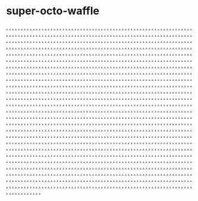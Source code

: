 # super-octo-waffle
<a href="https://ms-541.weebly.com/">.</a>
<a href="https://ms-542.weebly.com/">.</a>
<a href="https://ms-543.weebly.com/">.</a>
<a href="https://ms-544.weebly.com/">.</a>
<a href="https://ms-545.weebly.com/">.</a>
<a href="https://ms-546.weebly.com/">.</a>
<a href="https://ms-547.weebly.com/">.</a>
<a href="https://ms-548.weebly.com/">.</a>
<a href="https://ms-549.weebly.com/">.</a>
<a href="https://ms-550.weebly.com/">.</a>
<a href="https://wpk81.wordpress.com">.</a>
<a href="https://wpk82.wordpress.com">.</a>
<a href="https://wpk83.wordpress.com">.</a>
<a href="https://wpk84.wordpress.com">.</a>
<a href="https://wpk85.wordpress.com">.</a>
<a href="https://wpk86.wordpress.com">.</a>
<a href="https://wpk87.wordpress.com">.</a>
<a href="https://wpk886.wordpress.com">.</a>
<a href="https://wpk89.wordpress.com">.</a>
<a href="https://wpk90.wordpress.com">.</a>
<a href="https://ms-567.weebly.com/">.</a>
<a href="https://wpk91.wordpress.com">.</a>
<a href="https://wpk922.wordpress.com">.</a>
<a href="https://wpk927.wordpress.com">.</a>
<a href="https://wpk94.wordpress.com">.</a>
<a href="https://wpk95s.wordpress.com">.</a>
<a href="https://wpk96.wordpress.com">.</a>
<a href="https://wpk97.wordpress.com">.</a>
<a href="https://wpk98.wordpress.com/">.</a>
<a href="https://wpk99.wordpress.com">.</a>
<a href="https://wpk100.wordpress.com/">.</a>
<a href="https://wpk101.wordpress.com/">.</a>
<a href="https://wpk102.wordpress.com/">.</a>
<a href="https://wpk103.wordpress.com/">.</a>
<a href="https://wpk104.wordpress.com/">.</a>
<a href="https://wpk105.wordpress.com/">.</a>
<a href="https://ms-568.weebly.com/">.</a>
<a href="https://wpk106.wordpress.com/">.</a>
<a href="https://wpk107.wordpress.com/">.</a>
<a href="https://wpk108.wordpress.com/">.</a>
<a href="https://wpk109.wordpress.com/">.</a>
<a href="https://wpk110.wordpress.com/">.</a>
<a href="https://wpk111.wordpress.com/">.</a>
<a href="https://wpk112.wordpress.com/">.</a>
<a href="https://wpk113.wordpress.com/">.</a>
<a href="https://wpk114.wordpress.com/">.</a>
<a href="https://wpk115.wordpress.com/">.</a>
<a href="https://wpk116.wordpress.com/">.</a>
<a href="https://wpk117.wordpress.com/">.</a>
<a href="https://wpk118.wordpress.com/">.</a>
<a href="https://wpk119.wordpress.com/">.</a>
<a href="https://wpk120.wordpress.com/">.</a>
<a href="https://mss-421.weebly.com/">.</a>
<a href="http://mss-422.weebly.com/">.</a>
<a href="https://mss-423.weebly.com/">.</a>
<a href="https://mss-424.weebly.com/">.</a>
<a href="https://mss-425.weebly.com/">.</a>
<a href="https://mss-426.weebly.com/">.</a>
<a href="https://mss-427.weebly.com/">.</a>
<a href="https://mss-428.weebly.com/">.</a>
<a href="https://mss-429.weebly.com/">.</a>
<a href="https://mss-430.weebly.com/">.</a>
<a href="https://mss-431.weebly.com/">.</a>
<a href="https://mss-432.weebly.com/">.</a>
<a href="https://mss-433.weebly.com/">.</a>
<a href="https://mss-434.weebly.com/">.</a>
<a href="https://mss-435.weebly.com/">.</a>
<a href="https://mss-436.weebly.com/">.</a>
<a href="https://mss-437.weebly.com/">.</a>
<a href="https://mss-438.weebly.com/">.</a>
<a href="https://mss-439.weebly.com/">.</a>
<a href="https://mss-440.weebly.com/">.</a>
<a href="https://ms-441.weebly.com/">.</a>
<a href="https://ms-442.weebly.com/">.</a>
<a href="https://ms-443.weebly.com/">.</a>
<a href="https://ms-444.weebly.com/">.</a>
<a href="https://ms-445.weebly.com/">.</a>
<a href="https://ms-446.weebly.com/">.</a>
<a href="https://ms-447.weebly.com/">.</a>
<a href="https://ms-448.weebly.com/">.</a>
<a href="https://ms-449.weebly.com/">.</a>
<a href="https://ms-450.weebly.com/">.</a>
<a href="https://ms-441.weebly.com/">.</a>
<a href="https://qstp-01.weebly.com/">.</a>
<a href="https://qstp-02.weebly.com/">.</a>
<a href="https://qstp-03.weebly.com/">.</a>
<a href="https://qstp-04.weebly.com/">.</a>
<a href="https://qstp-05.weebly.com/">.</a>
<a href="https://qstp-06.weebly.com/">.</a>
<a href="https://qstp-07.weebly.com/">.</a>
<a href="https://qstp-08.weebly.com/">.</a>
<a href="https://qstp-09.weebly.com/">.</a>
<a href="https://qstp-10.weebly.com/">.</a>
<a href="https://qstp-11.weebly.com/">.</a>
<a href="https://qstp-12.weebly.com/">.</a>
<a href="https://qstp-13.weebly.com/">.</a>
<a href="https://qstp-14.weebly.com/">.</a>
<a href="https://qstp-15.weebly.com/">.</a>
<a href="https://ms-442.weebly.com/">.</a>
<a href="https://qstp-16.weebly.com/">.</a>
<a href="https://qstp-17.weebly.com/">.</a>
<a href="https://qstp-18.weebly.com/">.</a>
<a href="https://qstp-19.weebly.com/">.</a>
<a href="https://qstp-20.weebly.com/">.</a>
<a href="https://qstp-21.weebly.com/">.</a>
<a href="https://qstp-22.weebly.com/">.</a>
<a href="https://qstp-23.weebly.com/">.</a>
<a href="https://qstp-24.weebly.com/">.</a>
<a href="https://qstp-25.weebly.com/">.</a>
<a href="https://qstp-26.weebly.com/">.</a>
<a href="https://qstp-27.weebly.com/">.</a>
<a href="https://qstp-28.weebly.com/">.</a>
<a href="https://qstp-29.weebly.com/">.</a>
<a href="https://qstp-30.weebly.com/">.</a>
<a href="https://ms-443.weebly.com/">.</a>
<a href="https://qstp-31.weebly.com/">.</a>
<a href="https://qstp-32.weebly.com/">.</a>
<a href="https://qstp-33.weebly.com/">.</a>
<a href="https://qstp-34.weebly.com/">.</a>
<a href="https://qstp-35.weebly.com/">.</a>
<a href="https://qstp-36.weebly.com/">.</a>
<a href="https://qstp-37.weebly.com/">.</a>
<a href="https://qstp-38.weebly.com/">.</a>
<a href="https://qstp-39.weebly.com/">.</a>
<a href="https://qstp-40.weebly.com/">.</a>
<a href="https://qstp-41.weebly.com/">.</a>
<a href="https://qstp-42.weebly.com/">.</a>
<a href="https://qstp-43.weebly.com/">.</a>
<a href="https://qstp-44.weebly.com/">.</a>
<a href="https://qstp-45.weebly.com/">.</a>
<a href="https://ms-444.weebly.com/">.</a>
<a href="https://qstp-46.weebly.com/">.</a>
<a href="https://qstp-47.weebly.com/">.</a>
<a href="https://qstp-48.weebly.com/">.</a>
<a href="https://qstp-49.weebly.com/">.</a>
<a href="https://qstp-50.weebly.com/">.</a>
<a href="https://qstp-51.weebly.com/">.</a>
<a href="https://qstp-52.weebly.com/">.</a>
<a href="https://qstp-53.weebly.com/">.</a>
<a href="https://qstp-54.weebly.com/">.</a>
<a href="https://qstp-55.weebly.com/">.</a>
<a href="https://qstp-56.weebly.com/">.</a>
<a href="https://qstp-57.weebly.com/">.</a>
<a href="https://qstp-58.weebly.com/">.</a>
<a href="https://qstp-59.weebly.com/">.</a>
<a href="https://qstp-60.weebly.com/">.</a>
<a href="https://ms-445.weebly.com/">.</a>
<a href="https://qstp-61.weebly.com/">.</a>
<a href="https://qstp-62.weebly.com/">.</a>
<a href="https://qstp-63.weebly.com/">.</a>
<a href="https://qstp-64.weebly.com/">.</a>
<a href="https://qstp-65.weebly.com/">.</a>
<a href="https://qstp-66.weebly.com/">.</a>
<a href="https://qstp-67.weebly.com/">.</a>
<a href="https://qstp-68.weebly.com/">.</a>
<a href="https://qstp-69.weebly.com/">.</a>
<a href="https://qstp-70.weebly.com/">.</a>
<a href="https://qstp-71.weebly.com/">.</a>
<a href="https://qstp-72.weebly.com/">.</a>
<a href="https://qstp-73.weebly.com/">.</a>
<a href="https://qstp-74.weebly.com/">.</a>
<a href="https://qstp-75.weebly.com/">.</a>
<a href="https://ms-446.weebly.com/">.</a>
<a href="https://qstp-76.weebly.com/">.</a>
<a href="https://qstp-77.weebly.com/">.</a>
<a href="https://qstp-78.weebly.com/">.</a>
<a href="https://qstp-79.weebly.com/">.</a>
<a href="https://qstp-80.weebly.com/">.</a>
<a href="https://qstp-81.weebly.com/">.</a>
<a href="https://qstp-82.weebly.com/">.</a>
<a href="https://qstp-83.weebly.com/">.</a>
<a href="https://qstp-84.weebly.com/">.</a>
<a href="https://qstp-85.weebly.com/">.</a>
<a href="https://qstp-86.weebly.com/">.</a>
<a href="https://qstp-87.weebly.com/">.</a>
<a href="https://qstp-88.weebly.com/">.</a>
<a href="https://qstp-89.weebly.com/">.</a>
<a href="https://qstp-90.weebly.com/">.</a>
<a href="https://ms-447.weebly.com/">.</a>
<a href="https://qstp-91.weebly.com/">.</a>
<a href="https://qstp-92.weebly.com/">.</a>
<a href="https://qstp-93.weebly.com/">.</a>
<a href="https://qstp-94.weebly.com/">.</a>
<a href="https://qstp-95.weebly.com/">.</a>
<a href="https://qstp-96.weebly.com/">.</a>
<a href="https://qstp-97.weebly.com/">.</a>
<a href="https://qstp-98.weebly.com/">.</a>
<a href="https://qstp-99.weebly.com/">.</a>
<a href="https://qstp-100.weebly.com/">.</a>
<a href="https://qstp-101.weebly.com/">.</a>
<a href="https://qstp-102.weebly.com/">.</a>
<a href="https://qstp-103.weebly.com/">.</a>
<a href="https://qstp-104.weebly.com/">.</a>
<a href="https://qstp-105.weebly.com/">.</a>
<a href="https://ms-448.weebly.com/">.</a>
<a href="https://qstp-106.weebly.com/">.</a>
<a href="https://qstp-107.weebly.com/">.</a>
<a href="https://qstp-108.weebly.com/">.</a>
<a href="https://qstp-109.weebly.com/">.</a>
<a href="https://qstp-110.weebly.com/">.</a>
<a href="https://qstp-111.weebly.com/">.</a>
<a href="https://qstp-112.weebly.com/">.</a>
<a href="https://qstp-113.weebly.com/">.</a>
<a href="https://qstp-114.weebly.com/">.</a>
<a href="https://qstp-115.weebly.com/">.</a>
<a href="https://qstp-116.weebly.com/">.</a>
<a href="https://qstp-117.weebly.com/">.</a>
<a href="https://qstp-118.weebly.com/">.</a>
<a href="https://qstp-119.weebly.com/">.</a>
<a href="https://qstp-120.weebly.com/">.</a>
<a href="https://ms-641.weebly.com/">.</a>
<a href="https://ms-642.weebly.com/">.</a>
<a href="https://ms-643.weebly.com/">.</a>
<a href="https://ms-644.weebly.com/">.</a>
<a href="https://ms-645.weebly.com/">.</a>
<a href="https://ms-646.weebly.com/">.</a>
<a href="https://ms-647.weebly.com/">.</a>
<a href="https://ms-648.weebly.com/">.</a>
<a href="https://ms-649.weebly.com/">.</a>
<a href="https://ms-650.weebly.com/">.</a>
<a href="https://ms-641.weebly.com/">.</a>
<a href="https://mz-01.weebly.com/">.</a>
<a href="https://mz-02.weebly.com/">.</a>
<a href="https://mz-03.weebly.com/">.</a>
<a href="https://mz-04.weebly.com/">.</a>
<a href="https://mz-05.weebly.com/">.</a>
<a href="https://mz-06.weebly.com/">.</a>
<a href="https://mz-07.weebly.com/">.</a>
<a href="https://mz-08.weebly.com/">.</a>
<a href="https://mz-09.weebly.com/">.</a>
<a href="https://mz-10.weebly.com/">.</a>
<a href="https://ms-642.weebly.com/">.</a>
<a href="https://mz-11.weebly.com/">.</a>
<a href="https://mz-12.weebly.com/">.</a>
<a href="https://mz-13.weebly.com/">.</a>
<a href="https://mz-14.weebly.com/">.</a>
<a href="https://mz-15.weebly.com/">.</a>
<a href="https://mz-16.weebly.com/">.</a>
<a href="https://mz-17.weebly.com/">.</a>
<a href="https://mz-18.weebly.com/">.</a>
<a href="https://mz-19.weebly.com/">.</a>
<a href="https://mz-20.weebly.com/">.</a>
<a href="https://ms-643.weebly.com/">.</a>
<a href="https://tlzs-31.weebly.com/">.</a>
<a href="https://tlzs-32.weebly.com/">.</a>
<a href="https://tlzs-33.weebly.com/">.</a>
<a href="https://tlzs-34.weebly.com/">.</a>
<a href="https://tlzs-35.weebly.com/">.</a>
<a href="https://tlzs-36.weebly.com/">.</a>
<a href="https://tlzs-37.weebly.com/">.</a>
<a href="https://tlzs-38.weebly.com/">.</a>
<a href="https://tlzs-39.weebly.com/">.</a>
<a href="https://tlzs-40.weebly.com/">.</a>
<a href="https://ms-644.weebly.com/">.</a>
<a href="https://mzs-31.weebly.com/">.</a>
<a href="https://mzs-32.weebly.com/">.</a>
<a href="https://mzs-33.weebly.com/">.</a>
<a href="https://mzs-34.weebly.com/">.</a>
<a href="https://mzs-35.weebly.com/">.</a>
<a href="https://mzs-36.weebly.com/">.</a>
<a href="https://mzs-37.weebly.com/">.</a>
<a href="https://mzs-38.weebly.com/">.</a>
<a href="https://mzs-39.weebly.com/">.</a>
<a href="https://mzs-40.weebly.com/">.</a>
<a href="https://ms-645.weebly.com/">.</a>
<a href="https://mzs-41.weebly.com/">.</a>
<a href="https://mzs-42.weebly.com/">.</a>
<a href="https://mzs-43.weebly.com/">.</a>
<a href="https://mzs-44.weebly.com/">.</a>
<a href="https://mzs-45.weebly.com/">.</a>
<a href="https://mzs-46.weebly.com/">.</a>
<a href="https://mzs-47.weebly.com/">.</a>
<a href="https://mzs-48.weebly.com/">.</a>
<a href="https://mzs-49.weebly.com/">.</a>
<a href="https://mzs-50.weebly.com/">.</a>
<a href="https://ms-646.weebly.com/">.</a>
<a href="https://mz-51.weebly.com/">.</a>
<a href="https://mz-52.weebly.com/">.</a>
<a href="https://mz-53.weebly.com/">.</a>
<a href="https://mz-54.weebly.com/">.</a>
<a href="https://mz-55.weebly.com/">.</a>
<a href="https://mz-56.weebly.com/">.</a>
<a href="https://mz-57.weebly.com/">.</a>
<a href="https://mz-58.weebly.com/">.</a>
<a href="https://mz-59.weebly.com/">.</a>
<a href="https://mz-60.weebly.com/">.</a>
<a href="https://ms-647.weebly.com/">.</a>
<a href="https://mzs-61.weebly.com/">.</a>
<a href="https://mzs-62.weebly.com/">.</a>
<a href="https://mzs-63.weebly.com/">.</a>
<a href="https://mzs-64.weebly.com/">.</a>
<a href="https://mzs-65.weebly.com/">.</a>
<a href="https://mzs-66.weebly.com/">.</a>
<a href="https://mzs-67.weebly.com/">.</a>
<a href="https://mzs-68.weebly.com/">.</a>
<a href="https://mzs-69.weebly.com/">.</a>
<a href="https://mzs-70.weebly.com/">.</a>
<a href="https://ms-491.weebly.com/">.</a>
<a href="https://ms-492.weebly.com/">.</a>
<a href="https://ms-493.weebly.com/">.</a>
<a href="https://ms-494.weebly.com/">.</a>
<a href="https://ms-495.weebly.com/">.</a>
<a href="https://ms-496.weebly.com/">.</a>
<a href="https://ms-497.weebly.com/">.</a>
<a href="https://ms-498.weebly.com/">.</a>
<a href="https://ms-499.weebly.com/">.</a>
<a href="https://ms-500.weebly.com/">.</a>
<a href="https://ms-501.weebly.com/">.</a>
<a href="https://ms-502.weebly.com/">.</a>
<a href="https://ms-503.weebly.com/">.</a>
<a href="https://ms-504.weebly.com/">.</a>
<a href="https://ms-505.weebly.com/">.</a>
<a href="https://ms-506.weebly.com/">.</a>
<a href="https://ms-507.weebly.com/">.</a>
<a href="https://ms-508.weebly.com/">.</a>
<a href="https://ms-509.weebly.com/">.</a>
<a href="https://ms-510.weebly.com/">.</a>
<a href="https://ms-481.weebly.com/">.</a>
<a href="https://puy-01.weebly.com/">.</a>
<a href="https://puy-02.weebly.com/">.</a>
<a href="https://puy-03.weebly.com/">.</a>
<a href="https://puy-04.weebly.com/">.</a>
<a href="https://puy-05.weebly.com/">.</a>
<a href="https://puy-06.weebly.com/">.</a>
<a href="https://puy-07.weebly.com/">.</a>
<a href="https://puy-08.weebly.com/">.</a>
<a href="https://puy-09.weebly.com/">.</a>
<a href="https://puy-10.weebly.com/">.</a>
<a href="https://puy-11.weebly.com/">.</a>
<a href="https://puy-12.weebly.com/">.</a>
<a href="https://puy-13.weebly.com/">.</a>
<a href="https://puy-14.weebly.com/">.</a>
<a href="https://puy-15.weebly.com/">.</a>
<a href="https://ms-482.weebly.com/">.</a>
<a href="https://puy-16.weebly.com/">.</a>
<a href="https://puy-17.weebly.com/">.</a>
<a href="https://puy-18.weebly.com/">.</a>
<a href="https://puy-19.weebly.com/">.</a>
<a href="https://puy-20.weebly.com/">.</a>
<a href="https://puy-21.weebly.com/">.</a>
<a href="https://puy-22.weebly.com/">.</a>
<a href="https://puy-23.weebly.com/">.</a>
<a href="https://puy-24.weebly.com/">.</a>
<a href="https://puy-25.weebly.com/">.</a>
<a href="https://puy-26.weebly.com/">.</a>
<a href="https://puy-27.weebly.com/">.</a>
<a href="https://puy-28.weebly.com/">.</a>
<a href="https://puy-29.weebly.com/">.</a>
<a href="https://puy-30.weebly.com/">.</a>
<a href="https://ms-483.weebly.com/">.</a>
<a href="https://puy-31.weebly.com/">.</a>
<a href="https://puy-32.weebly.com/">.</a>
<a href="https://puy-33.weebly.com/">.</a>
<a href="https://puy-34.weebly.com/">.</a>
<a href="https://puy-35.weebly.com/">.</a>
<a href="https://puy-36.weebly.com/">.</a>
<a href="https://puy-37.weebly.com/">.</a>
<a href="https://puy-38.weebly.com/">.</a>
<a href="https://puy-39.weebly.com/">.</a>
<a href="https://puy-40.weebly.com/">.</a>
<a href="https://puy-41.weebly.com/">.</a>
<a href="https://puy-42.weebly.com/">.</a>
<a href="https://puy-43.weebly.com/">.</a>
<a href="https://puy-44.weebly.com/">.</a>
<a href="https://puy-45.weebly.com/">.</a>
<a href="https://ms-484.weebly.com/">.</a>
<a href="https://puy-46.weebly.com/">.</a>
<a href="https://puy-47.weebly.com/">.</a>
<a href="https://puy-48.weebly.com/">.</a>
<a href="https://puy-49.weebly.com/">.</a>
<a href="https://puy-50.weebly.com/">.</a>
<a href="https://puy-51.weebly.com/">.</a>
<a href="https://puy-52.weebly.com/">.</a>
<a href="https://puy-53.weebly.com/">.</a>
<a href="https://puy-54.weebly.com/">.</a>
<a href="https://puy-55.weebly.com/">.</a>
<a href="https://puy-56.weebly.com/">.</a>
<a href="https://puy-57.weebly.com/">.</a>
<a href="https://puy-58.weebly.com/">.</a>
<a href="https://puy-59.weebly.com/">.</a>
<a href="https://puy-60.weebly.com/">.</a>
<a href="https://ms-485.weebly.com/">.</a>
<a href="https://puy-61.weebly.com/">.</a>
<a href="https://puy-62.weebly.com/">.</a>
<a href="https://puy-63.weebly.com/">.</a>
<a href="https://puy-64.weebly.com/">.</a>
<a href="https://puy-65.weebly.com/">.</a>
<a href="https://puy-66.weebly.com/">.</a>
<a href="https://puy-67.weebly.com/">.</a>
<a href="https://puy-68.weebly.com/">.</a>
<a href="https://puy-69.weebly.com/">.</a>
<a href="https://puy-70.weebly.com/">.</a>
<a href="https://puy-71.weebly.com/">.</a>
<a href="https://puy-72.weebly.com/">.</a>
<a href="https://puy-73.weebly.com/">.</a>
<a href="https://puy-74.weebly.com/">.</a>
<a href="https://puy-75.weebly.com/">.</a>
<a href="https://ms-486.weebly.com/">.</a>
<a href="https://puy-76.weebly.com/">.</a>
<a href="https://puy-77.weebly.com/">.</a>
<a href="https://puy-78.weebly.com/">.</a>
<a href="https://puy-79.weebly.com/">.</a>
<a href="https://puy-80.weebly.com/">.</a>
<a href="https://puy-81.weebly.com/">.</a>
<a href="https://puy-82.weebly.com/">.</a>
<a href="https://puy-83.weebly.com/">.</a>
<a href="https://puy-84.weebly.com/">.</a>
<a href="https://puy-85.weebly.com/">.</a>
<a href="https://puy-86.weebly.com/">.</a>
<a href="https://puy-87.weebly.com/">.</a>
<a href="https://puy-88.weebly.com/">.</a>
<a href="https://puy-89.weebly.com/">.</a>
<a href="https://puy-90.weebly.com/">.</a>
<a href="https://ms-487.weebly.com/">.</a>
<a href="https://puy-91.weebly.com/">.</a>
<a href="https://puy-92.weebly.com/">.</a>
<a href="https://puy-93.weebly.com/">.</a>
<a href="https://puy-94.weebly.com/">.</a>
<a href="https://puy-95.weebly.com/">.</a>
<a href="https://puy-96.weebly.com/">.</a>
<a href="https://puy-97.weebly.com/">.</a>
<a href="https://puy-98.weebly.com/">.</a>
<a href="https://puy-99.weebly.com/">.</a>
<a href="https://puy-100.weebly.com/">.</a>
<a href="https://puy-101.weebly.com/">.</a>
<a href="https://puy-102.weebly.com/">.</a>
<a href="https://puy-103.weebly.com/">.</a>
<a href="https://puy-104.weebly.com/">.</a>
<a href="https://puy-105.weebly.com/">.</a>
<a href="https://ms-488.weebly.com/">.</a>
<a href="https://puy-106.weebly.com/">.</a>
<a href="https://puy-107.weebly.com/">.</a>
<a href="https://puy-108.weebly.com/">.</a>
<a href="https://puy-109.weebly.com/">.</a>
<a href="https://puy-110.weebly.com/">.</a>
<a href="https://puy-111.weebly.com/">.</a>
<a href="https://puy-112.weebly.com/">.</a>
<a href="https://puy-113.weebly.com/">.</a>
<a href="https://puy-114.weebly.com/">.</a>
<a href="https://puy-115.weebly.com/">.</a>
<a href="https://puy-116.weebly.com/">.</a>
<a href="https://puy-117.weebly.com/">.</a>
<a href="https://puy-118.weebly.com/">.</a>
<a href="https://puy-119.weebly.com/">.</a>
<a href="https://puy-120.weebly.com/">.</a>
<a href="https://ms-591.weebly.com/">.</a>
<a href="https://ms-592.weebly.com/">.</a>
<a href="https://ms-593.weebly.com/">.</a>
<a href="https://ms-594.weebly.com/">.</a>
<a href="https://ms-595.weebly.com/">.</a>
<a href="https://ms-596.weebly.com/">.</a>
<a href="https://ms-597.weebly.com/">.</a>
<a href="https://ms-598.weebly.com/">.</a>
<a href="https://ms-599.weebly.com/">.</a>
<a href="https://ms-600.weebly.com/">.</a>
<a href="https://ms-601.weebly.com/">.</a>
<a href="https://ms-602.weebly.com/">.</a>
<a href="https://ms-603.weebly.com/">.</a>
<a href="https://ms-604.weebly.com/">.</a>
<a href="https://ms-605.weebly.com/">.</a>
<a href="https://ms-606.weebly.com/">.</a>
<a href="https://ms-607.weebly.com/">.</a>
<a href="https://ms-608.weebly.com/">.</a>
<a href="https://ms-609.weebly.com/">.</a>
<a href="https://ms-610.weebly.com/">.</a>
<a href="https://ms-611.weebly.com/">.</a>
<a href="https://ms-612.weebly.com/">.</a>
<a href="https://ms-613.weebly.com/">.</a>
<a href="https://ms-614.weebly.com/">.</a>
<a href="https://ms-615.weebly.com/">.</a>
<a href="https://ms-616.weebly.com/">.</a>
<a href="https://ms-617.weebly.com/">.</a>
<a href="https://ms-618.weebly.com/">.</a>
<a href="https://ms-619.weebly.com/">.</a>
<a href="https://ms-620.weebly.com/">.</a>
<a href="https://ms-591.weebly.com/">.</a>
<a href="https://sdks01.wordpress.com/">.</a>
<a href="https://sdks02.wordpress.com/">.</a>
<a href="https://sdks03.wordpress.com/">.</a>
<a href="https://sdks04.wordpress.com/">.</a>
<a href="https://sdks05.wordpress.com/">.</a>
<a href="https://sdks06.wordpress.com/">.</a>
<a href="https://sdks07.wordpress.com/">.</a>
<a href="https://sdks08.wordpress.com/">.</a>
<a href="https://sdks09.wordpress.com/">.</a>
<a href="https://sdks10.wordpress.com/">.</a>
<a href="https://sdks11.wordpress.com/">.</a>
<a href="https://sdks12.wordpress.com/">.</a>
<a href="https://sdks13.wordpress.com/">.</a>
<a href="https://sdks14.wordpress.com/">.</a>
<a href="https://sdks15.wordpress.com/">.</a>
<a href="https://ms-592.weebly.com/">.</a>
<a href="https://sdks16.wordpress.com/">.</a>
<a href="https://sdks17.wordpress.com/">.</a>
<a href="https://sdks18.wordpress.com/">.</a>
<a href="https://sdks19.wordpress.com/">.</a>
<a href="https://sdks20.wordpress.com/">.</a>
<a href="https://sdks21.wordpress.com/">.</a>
<a href="https://sdks22.wordpress.com/">.</a>
<a href="https://sdks23.wordpress.com/">.</a>
<a href="https://sdks24.wordpress.com/">.</a>
<a href="https://sdks25.wordpress.com/">.</a>
<a href="https://sdks26.wordpress.com/">.</a>
<a href="https://sdks27.wordpress.com/">.</a>
<a href="https://sdks28.wordpress.com/">.</a>
<a href="https://sdks29.wordpress.com/">.</a>
<a href="https://sdks30.wordpress.com/">.</a>
<a href="https://ms-593.weebly.com/">.</a>
<a href="https://sdks31.wordpress.com/">.</a>
<a href="https://sdks32.wordpress.com/">.</a>
<a href="https://sdks33.wordpress.com/">.</a>
<a href="https://sdks331.wordpress.com/">.</a>
<a href="https://sdks35.wordpress.com/">.</a>
<a href="https://sdks36.wordpress.com/">.</a>
<a href="https://sdks37.wordpress.com/">.</a>
<a href="https://sdks38.wordpress.com/">.</a>
<a href="https://sdks39.wordpress.com/">.</a>
<a href="https://sdks40.wordpress.com/">.</a>
<a href="https://sdks41.wordpress.com/">.</a>
<a href="https://sdks42.wordpress.com/">.</a>
<a href="https://sdks43.wordpress.com/">.</a>
<a href="https://sdks44.wordpress.com/">.</a>
<a href="https://sdks447.wordpress.com/">.</a>
<a href="https://ms-594.weebly.com/">.</a>
<a href="https://sdks46.wordpress.com/">.</a>
<a href="https://sdks47.wordpress.com/">.</a>
<a href="https://sdks48.wordpress.com/">.</a>
<a href="https://sdks49.wordpress.com/">.</a>
<a href="https://sdks50.wordpress.com/">.</a>
<a href="https://sdks51.wordpress.com/">.</a>
<a href="https://sdks52.wordpress.com/">.</a>
<a href="https://sdks53.wordpress.com/">.</a>
<a href="https://sdks54.wordpress.com/">.</a>
<a href="https://sdks55.wordpress.com/">.</a>
<a href="https://sdks56.wordpress.com/">.</a>
<a href="https://sdks57.wordpress.com/">.</a>
<a href="https://sdks58.wordpress.com/">.</a>
<a href="https://sdks59.wordpress.com/">.</a>
<a href="https://sdks60.wordpress.com/">.</a>
<a href="https://ms-595.weebly.com/">.</a>
<a href="https://sdks61.wordpress.com/">.</a>
<a href="https://sdks62.wordpress.com/">.</a>
<a href="https://sdks63.wordpress.com/">.</a>
<a href="https://sdks64.wordpress.com/">.</a>
<a href="https://sdks65.wordpress.com/">.</a>
<a href="https://sdks666.wordpress.com/">.</a>
<a href="https://sdks67.wordpress.com/">.</a>
<a href="https://sdks68.wordpress.com/">.</a>
<a href="https://sdks69.wordpress.com/">.</a>
<a href="https://sdks70.wordpress.com/">.</a>
<a href="https://sdks71.wordpress.com/">.</a>
<a href="https://sdks72.wordpress.com/">.</a>
<a href="https://sdks73.wordpress.com/">.</a>
<a href="https://sdks74.wordpress.com/">.</a>
<a href="https://sdks75.wordpress.com/">.</a>
<a href="https://ms-596.weebly.com/">.</a>
<a href="https://sdks76.wordpress.com/">.</a>
<a href="https://sdks77.wordpress.com/">.</a>
<a href="https://sdks78.wordpress.com/">.</a>
<a href="https://sdks79.wordpress.com/">.</a>
<a href="https://sdks80.wordpress.com/">.</a>
<a href="https://sdks81.wordpress.com/">.</a>
<a href="https://sdks82.wordpress.com/">.</a>
<a href="https://sdks83.wordpress.com/">.</a>
<a href="https://sdks84.wordpress.com/">.</a>
<a href="https://sdks85.wordpress.com/">.</a>
<a href="https://sdks86.wordpress.com/">.</a>
<a href="https://sdks87.wordpress.com/">.</a>
<a href="https://sdks88.wordpress.com/">.</a>
<a href="https://sdks89.wordpress.com/">.</a>
<a href="https://sdks90.wordpress.com/">.</a>
<a href="https://ms-597.weebly.com/">.</a>
<a href="https://sdks91.wordpress.com/">.</a>
<a href="https://sdks922.wordpress.com/">.</a>
<a href="https://sdks93.wordpress.com/">.</a>
<a href="https://sdks94.wordpress.com/">.</a>
<a href="https://sdks954.wordpress.com/">.</a>
<a href="https://sdks96.wordpress.com/">.</a>
<a href="https://sdks97.wordpress.com/">.</a>
<a href="https://sdks98.wordpress.com/">.</a>
<a href="https://sdks99.wordpress.com/">.</a>
<a href="https://sdks100.wordpress.com/">.</a>
<a href="https://sdks101.wordpress.com/">.</a>
<a href="https://sdks102.wordpress.com/">.</a>
<a href="https://sdks103.wordpress.com/">.</a>
<a href="https://sdks104.wordpress.com/">.</a>
<a href="https://sdks105.wordpress.com/">.</a>
<a href="https://ms-598.weebly.com/">.</a>
<a href="https://sdks106.wordpress.com/">.</a>
<a href="https://sdks107.wordpress.com/">.</a>
<a href="https://sdks108.wordpress.com/">.</a>
<a href="https://sdks109.wordpress.com/">.</a>
<a href="https://sdks110.wordpress.com/">.</a>
<a href="https://sdks111.wordpress.com/">.</a>
<a href="https://sdks112.wordpress.com/">.</a>
<a href="https://sdks113.wordpress.com/">.</a>
<a href="https://sdks114.wordpress.com/">.</a>
<a href="https://sdks115.wordpress.com/">.</a>
<a href="https://sdks116.wordpress.com/">.</a>
<a href="https://sdks117.wordpress.com/">.</a>
<a href="https://sdks118.wordpress.com/">.</a>
<a href="https://sdks119.wordpress.com/">.</a>
<a href="https://sdks120.wordpress.com/">.</a>
<a href="https://ms-451.weebly.com/">.</a>
<a href="https://ms-452.weebly.com/">.</a>
<a href="https://ms-453.weebly.com/">.</a>
<a href="https://ms-454.weebly.com/">.</a>
<a href="https://ms-455.weebly.com/">.</a>
<a href="https://ms-456.weebly.com/">.</a>
<a href="https://ms-457.weebly.com/">.</a>
<a href="https://ms-458.weebly.com/">.</a>
<a href="https://ms-459.weebly.com/">.</a>
<a href="https://ms-460.weebly.com/">.</a>
<a href="https://ms-461.weebly.com/">.</a>
<a href="https://ms-462.weebly.com/">.</a>
<a href="https://ms-463.weebly.com/">.</a>
<a href="https://ms-464.weebly.com/">.</a>
<a href="https://ms-465.weebly.com/">.</a>
<a href="https://ms-466.weebly.com/">.</a>
<a href="https://ms-467.weebly.com/">.</a>
<a href="https://ms-468.weebly.com/">.</a>
<a href="https://ms-469.weebly.com/">.</a>
<a href="https://ms-470.weebly.com/">.</a>
<a href="https://ms-471.weebly.com/">.</a>
<a href="https://ms-472.weebly.com/">.</a>
<a href="https://ms-473.weebly.com/">.</a>
<a href="https://ms-474.weebly.com/">.</a>
<a href="https://ms-475.weebly.com/">.</a>
<a href="https://ms-476.weebly.com/">.</a>
<a href="https://ms-477.weebly.com/">.</a>
<a href="https://ms-478.weebly.com/">.</a>
<a href="https://ms-479.weebly.com/">.</a>
<a href="https://ms-480.weebly.com/">.</a>
<a href="https://ms-451.weebly.com/">.</a>
<a href="https://reny-01.weebly.com/">.</a>
<a href="https://reny-02.weebly.com/">.</a>
<a href="https://reny-03.weebly.com/">.</a>
<a href="https://reny-04.weebly.com/">.</a>
<a href="https://reny-05.weebly.com/">.</a>
<a href="https://reny-06.weebly.com/">.</a>
<a href="https://reny-07.weebly.com/">.</a>
<a href="https://reny-08.weebly.com/">.</a>
<a href="https://reny-09.weebly.com/">.</a>
<a href="https://reny-10.weebly.com/">.</a>
<a href="https://reny-11.weebly.com/">.</a>
<a href="https://reny-12.weebly.com/">.</a>
<a href="https://reny-13.weebly.com/">.</a>
<a href="https://reny-14.weebly.com/">.</a>
<a href="https://reny-15.weebly.com/">.</a>
<a href="https://ms-452.weebly.com/">.</a>
<a href="https://reny-16.weebly.com/">.</a>
<a href="https://reny-17.weebly.com/">.</a>
<a href="https://reny-18.weebly.com/">.</a>
<a href="https://reny-19.weebly.com/">.</a>
<a href="https://reny-20.weebly.com/">.</a>
<a href="https://reny-21.weebly.com/">.</a>
<a href="https://reny-22.weebly.com/">.</a>
<a href="https://reny-23.weebly.com/">.</a>
<a href="https://reny-24.weebly.com/">.</a>
<a href="https://reny-25.weebly.com/">.</a>
<a href="https://reny-26.weebly.com/">.</a>
<a href="https://reny-27.weebly.com/">.</a>
<a href="https://reny-28.weebly.com/">.</a>
<a href="https://reny-29.weebly.com/">.</a>
<a href="https://reny-30.weebly.com/">.</a>
<a href="https://ms-453.weebly.com/">.</a>
<a href="https://reny-31.weebly.com/">.</a>
<a href="https://reny-32.weebly.com/">.</a>
<a href="https://reny-33.weebly.com/">.</a>
<a href="https://reny-34.weebly.com/">.</a>
<a href="https://reny-35.weebly.com/">.</a>
<a href="https://reny-36.weebly.com/">.</a>
<a href="https://reny-37.weebly.com/">.</a>
<a href="https://reny-38.weebly.com/">.</a>
<a href="https://reny-39.weebly.com/">.</a>
<a href="https://reny-40.weebly.com/">.</a>
<a href="https://reny-41.weebly.com/">.</a>
<a href="https://reny-42.weebly.com/">.</a>
<a href="https://reny-43.weebly.com/">.</a>
<a href="https://reny-44.weebly.com/">.</a>
<a href="https://reny-45.weebly.com/">.</a>
<a href="https://ms-454.weebly.com/">.</a>
<a href="https://reny-46.weebly.com/">.</a>
<a href="https://reny-47.weebly.com/">.</a>
<a href="https://reny-48.weebly.com/">.</a>
<a href="https://reny-49.weebly.com/">.</a>
<a href="https://reny-50.weebly.com/">.</a>
<a href="https://ms-551.weebly.com/">.</a>
<a href="https://ms-552.weebly.com/">.</a>
<a href="https://ms-553.weebly.com/">.</a>
<a href="https://ms-554.weebly.com/">.</a>
<a href="https://ms-555.weebly.com/">.</a>
<a href="https://ms-556.weebly.com/">.</a>
<a href="https://ms-557.weebly.com/">.</a>
<a href="https://ms-558.weebly.com/">.</a>
<a href="https://ms-559.weebly.com/">.</a>
<a href="https://ms-560.weebly.com/">.</a>
<a href="https://ms-455.weebly.com/">.</a>
<a href="https://reny-61.weebly.com/">.</a>
<a href="https://reny-62.weebly.com/">.</a>
<a href="https://reny-63.weebly.com/">.</a>
<a href="https://reny-64.weebly.com/">.</a>
<a href="https://reny-65.weebly.com/">.</a>
<a href="https://reny-66.weebly.com/">.</a>
<a href="https://reny-67.weebly.com/">.</a>
<a href="https://reny-68.weebly.com/">.</a>
<a href="https://reny-69.weebly.com/">.</a>
<a href="https://reny-70.weebly.com/">.</a>
<a href="https://reny-71.weebly.com/">.</a>
<a href="https://reny-72.weebly.com/">.</a>
<a href="https://reny-73.weebly.com/">.</a>
<a href="https://reny-74.weebly.com/">.</a>
<a href="https://reny-75.weebly.com/">.</a>
<a href="https://ms-456.weebly.com/">.</a>
<a href="https://reny-76.weebly.com/">.</a>
<a href="https://reny-77.weebly.com/">.</a>
<a href="https://reny-78.weebly.com/">.</a>
<a href="https://reny-79.weebly.com/">.</a>
<a href="https://reny-80.weebly.com/">.</a>
<a href="https://reny-81.weebly.com/">.</a>
<a href="https://reny-82.weebly.com/">.</a>
<a href="https://reny-83.weebly.com/">.</a>
<a href="https://reny-84.weebly.com/">.</a>
<a href="https://reny-85.weebly.com/">.</a>
<a href="https://reny-86.weebly.com/">.</a>
<a href="https://reny-87.weebly.com/">.</a>
<a href="https://reny-88.weebly.com/">.</a>
<a href="https://reny-89.weebly.com/">.</a>
<a href="https://reny-90.weebly.com/">.</a>
<a href="https://ms-457.weebly.com/">.</a>
<a href="https://reny-91.weebly.com/">.</a>
<a href="https://reny-92.weebly.com/">.</a>
<a href="https://reny-93.weebly.com/">.</a>
<a href="https://reny-94.weebly.com/">.</a>
<a href="https://reny-95.weebly.com/">.</a>
<a href="https://reny-96.weebly.com/">.</a>
<a href="https://reny-97.weebly.com/">.</a>
<a href="https://reny-98.weebly.com/">.</a>
<a href="https://reny-99.weebly.com/">.</a>
<a href="https://reny-100.weebly.com/">.</a>
<a href="https://reny-101.weebly.com/">.</a>
<a href="https://reny-102.weebly.com/">.</a>
<a href="https://reny-103.weebly.com/">.</a>
<a href="https://reny-104.weebly.com/">.</a>
<a href="https://reny-105.weebly.com/">.</a>
<a href="https://ms-458.weebly.com/">.</a>
<a href="https://reny-106.weebly.com/">.</a>
<a href="https://reny-107.weebly.com/">.</a>
<a href="https://reny-108.weebly.com/">.</a>
<a href="https://reny-109.weebly.com/">.</a>
<a href="https://reny-110.weebly.com/">.</a>
<a href="https://reny-111.weebly.com/">.</a>
<a href="https://reny-112.weebly.com/">.</a>
<a href="https://reny-113.weebly.com/">.</a>
<a href="https://reny-114.weebly.com/">.</a>
<a href="https://reny-115.weebly.com/">.</a>
<a href="https://reny-116.weebly.com/">.</a>
<a href="https://reny-117.weebly.com/">.</a>
<a href="https://reny-118.weebly.com/">.</a>
<a href="https://reny-119.weebly.com/">.</a>
<a href="https://reny-120.weebly.com/">.</a>
<a href="https://re-setup01.weebly.com/">.</a>
<a href="https://re-setup02.weebly.com/">.</a>
<a href="https://re-setup03.weebly.com/">.</a>
<a href="https://re-setup04.weebly.com/">.</a>
<a href="https://re-setup05.weebly.com/">.</a>
<a href="https://re-setup06.weebly.com/">.</a>
<a href="https://re-setup07.weebly.com/">.</a>
<a href="https://re-setup08.weebly.com/">.</a>
<a href="https://re-setup09.weebly.com/">.</a>
<a href="https://re-setup10.weebly.com/">.</a>
<a href="https://renew-11.weebly.com/">.</a>
<a href="https://renew-12.weebly.com/">.</a>
<a href="https://renew-13.weebly.com/">.</a>
<a href="https://renew-14.weebly.com/">.</a>
<a href="https://renew-15.weebly.com/">.</a>
<a href="https://renew-16.weebly.com/">.</a>
<a href="https://renew-17.weebly.com/">.</a>
<a href="https://renew-18.weebly.com/">.</a>
<a href="https://renew-19.weebly.com/">.</a>
<a href="https://renew-20.weebly.com/">.</a>
<a href="https://re-setup01.weebly.com/">.</a>
<a href="https://mum-01.weebly.com/">.</a>
<a href="https://mum-02.weebly.com/">.</a>
<a href="https://mum-03.weebly.com/">.</a>
<a href="https://mum-04.weebly.com/">.</a>
<a href="https://mum-05.weebly.com/">.</a>
<a href="https://mum-06.weebly.com/">.</a>
<a href="https://mum-07.weebly.com/">.</a>
<a href="https://mum-08.weebly.com/">.</a>
<a href="https://mum-09.weebly.com/">.</a>
<a href="https://mum-10.weebly.com/">.</a>
<a href="https://mum-11.weebly.com/">.</a>
<a href="https://mum-12.weebly.com/">.</a>
<a href="https://mum-13.weebly.com/">.</a>
<a href="https://mum-14.weebly.com/">.</a>
<a href="https://mum-15.weebly.com/">.</a>
<a href="https://re-setup02.weebly.com/">.</a>
<a href="https://mum-16.weebly.com/">.</a>
<a href="https://mum-17.weebly.com/">.</a>
<a href="https://mum-18.weebly.com/">.</a>
<a href="https://mum-19.weebly.com/">.</a>
<a href="https://mum-20.weebly.com/">.</a>
<a href="https://mum-21.weebly.com/">.</a>
<a href="https://mum-22.weebly.com/">.</a>
<a href="https://mum-23.weebly.com/">.</a>
<a href="https://mum-24.weebly.com/">.</a>
<a href="https://mum-25.weebly.com/">.</a>
<a href="https://mum-26.weebly.com/">.</a>
<a href="https://mum-27.weebly.com/">.</a>
<a href="https://mum-28.weebly.com/">.</a>
<a href="https://mum-29.weebly.com/">.</a>
<a href="https://mum-30.weebly.com/">.</a>
<a href="https://re-setup03.weebly.com/">.</a>
<a href="https://mum-31.weebly.com/">.</a>
<a href="https://mum-32.weebly.com/">.</a>
<a href="https://mum-33.weebly.com/">.</a>
<a href="https://mum-34.weebly.com/">.</a>
<a href="https://mum-35.weebly.com/">.</a>
<a href="https://mum-36.weebly.com/">.</a>
<a href="https://mum-37.weebly.com/">.</a>
<a href="https://mum-38.weebly.com/">.</a>
<a href="https://mum-39.weebly.com/">.</a>
<a href="https://mum-40.weebly.com/">.</a>
<a href="https://morgpie.net/">.</a>
<a href="https://renew-41.weebly.com/">.</a>
<a href="https://renew-42.weebly.com/">.</a>
<a href="https://renew-43.weebly.com/">.</a>
<a href="https://renew-44.weebly.com/">.</a>
<a href="https://renew-45.weebly.com/">.</a>
<a href="https://renew-46.weebly.com/">.</a>
<a href="https://renew-47.weebly.com/">.</a>
<a href="https://renew-48.weebly.com/">.</a>
<a href="https://renew-49.weebly.com/">.</a>
<a href="https://renew-50.weebly.com/">.</a>
<a href="https://renew-51.weebly.com/">.</a>
<a href="https://renew-52.weebly.com/">.</a>
<a href="https://renew-53.weebly.com/">.</a>
<a href="https://renew-54.weebly.com/">.</a>
<a href="https://renew-55.weebly.com/">.</a>
<a href="https://renew-56.weebly.com/">.</a>
<a href="https://renew-57.weebly.com/">.</a>
<a href="https://renew-58.weebly.com/">.</a>
<a href="https://renew-59.weebly.com/">.</a>
<a href="https://renew-60.weebly.com/">.</a>
<a href="https://renew-41.weebly.com/">.</a>
<a href="https://mum-81.weebly.com/">.</a>
<a href="https://mum-82.weebly.com/">.</a>
<a href="https://mum-83.weebly.com/">.</a>
<a href="https://mum-84.weebly.com/">.</a>
<a href="https://mum-85.weebly.com/">.</a>
<a href="https://mum-86.weebly.com/">.</a>
<a href="https://mum-87.weebly.com/">.</a>
<a href="https://mum-88.weebly.com/">.</a>
<a href="https://mum-89.weebly.com/">.</a>
<a href="https://mum-90.weebly.com/">.</a>
<a href="https://mnm-91.weebly.com/">.</a>
<a href="https://mum-92.weebly.com/">.</a>
<a href="https://mum-93.weebly.com/">.</a>
<a href="https://mum-94.weebly.com/">.</a>
<a href="https://mum-95.weebly.com/">.</a>
<a href="https://renew-42.weebly.com/">.</a>
<a href="https://mum-96.weebly.com/">.</a>
<a href="https://mum-97.weebly.com/">.</a>
<a href="https://mum-98.weebly.com/">.</a>
<a href="https://mum-99.weebly.com/">.</a>
<a href="https://mum-100.weebly.com/">.</a>
<a href="https://mum-101.weebly.com/">.</a>
<a href="https://mum-102.weebly.com/">.</a>
<a href="https://mum-103.weebly.com/">.</a>
<a href="https://mum-104.weebly.com/">.</a>
<a href="https://mum-105.weebly.com/">.</a>
<a href="https://mum-106.weebly.com/">.</a>
<a href="https://mum-107.weebly.com/">.</a>
<a href="https://mum-108.weebly.com/">.</a>
<a href="https://mum-109.weebly.com/">.</a>
<a href="https://mum-110.weebly.com/">.</a>
<a href="https://renew-43.weebly.com/">.</a>
<a href="https://mum-111.weebly.com/">.</a>
<a href="https://mum-112.weebly.com/">.</a>
<a href="https://mum-113.weebly.com/">.</a>
<a href="https://mum-114.weebly.com/">.</a>
<a href="https://mum-115.weebly.com/">.</a>
<a href="https://mum-116.weebly.com/">.</a>
<a href="https://mum-117.weebly.com/">.</a>
<a href="https://mum-118.weebly.com/">.</a>
<a href="https://mum-119.weebly.com/">.</a>
<a href="https://mum-120.weebly.com/">.</a>
<a href="https://earthremediesspa.com/">.</a>
<a href="https://renew-81.weebly.com/">.</a>
<a href="https://renew-82.weebly.com/">.</a>
<a href="https://renew-83.weebly.com/">.</a>
<a href="https://renew-84.weebly.com/">.</a>
<a href="https://renew-85.weebly.com/">.</a>
<a href="https://renew-86.weebly.com/">.</a>
<a href="https://renew-87.weebly.com/">.</a>
<a href="https://renew-88.weebly.com/">.</a>
<a href="https://renew-89.weebly.com/">.</a>
<a href="https://renew-90.weebly.com/">.</a>
<a href="https://renew-91.weebly.com/">.</a>
<a href="https://renew-92.weebly.com/">.</a>
<a href="https://renew-93.weebly.com/">.</a>
<a href="https://renew-94.weebly.com/">.</a>
<a href="https://renew-95.weebly.com/">.</a>
<a href="https://renew-81.weebly.com/">.</a>
<a href="https://mum-161.weebly.com/">.</a>
<a href="https://mum-162.weebly.com/">.</a>
<a href="https://mum-163.weebly.com/">.</a>
<a href="https://mum-164.weebly.com/">.</a>
<a href="https://mum-165.weebly.com/">.</a>
<a href="https://mum-166.weebly.com/">.</a>
<a href="https://mum-167.weebly.com/">.</a>
<a href="https://mum-168.weebly.com/">.</a>
<a href="https://mum-169.weebly.com/">.</a>
<a href="https://mum-170.weebly.com/">.</a>
<a href="https://mum-171.weebly.com/">.</a>
<a href="https://mum-172.weebly.com/">.</a>
<a href="https://mum-173.weebly.com/">.</a>
<a href="https://mum-174.weebly.com/">.</a>
<a href="https://mum-175.weebly.com/">.</a>
<a href="https://renew-82.weebly.com/">.</a>
<a href="https://mum-176.weebly.com/">.</a>
<a href="https://mum-177.weebly.com/">.</a>
<a href="https://mum-178.weebly.com/">.</a>
<a href="https://mum-179.weebly.com/">.</a>
<a href="https://mum-180.weebly.com/">.</a>
<a href="https://mum-181.weebly.com/">.</a>
<a href="https://mum-182.weebly.com/">.</a>
<a href="https://mum-183.weebly.com/">.</a>
<a href="https://mum-184.weebly.com/">.</a>
<a href="https://mum-185.weebly.com/">.</a>
<a href="https://mum-186.weebly.com/">.</a>
<a href="https://mum-187.weebly.com/">.</a>
<a href="https://mum-188.weebly.com/">.</a>
<a href="https://mum-189.weebly.com/">.</a>
<a href="https://mum-190.weebly.com/">.</a>
<a href="https://renew-83.weebly.com/">.</a>
<a href="https://mum-191.weebly.com/">.</a>
<a href="https://mum-192.weebly.com/">.</a>
<a href="https://mum-193.weebly.com/">.</a>
<a href="https://mum-194.weebly.com/">.</a>
<a href="https://mum-195.weebly.com/">.</a>
<a href="https://mum-196.weebly.com/">.</a>
<a href="https://mum-197.weebly.com/">.</a>
<a href="https://mum-198.weebly.com/">.</a>
<a href="https://mum-199.weebly.com/">.</a>
<a href="https://mum-200.weebly.com/">.</a>
<a href="https://mum-201.weebly.com/">.</a>
<a href="https://mum-202.weebly.com/">.</a>
<a href="https://mum-203.weebly.com/">.</a>
<a href="https://mum-204.weebly.com/">.</a>
<a href="https://mum-205.weebly.com/">.</a>
<a href="https://renew-21.weebly.com/">.</a>
<a href="https://renew-22.weebly.com/">.</a>
<a href="https://renew-23.weebly.com/">.</a>
<a href="https://renew-24.weebly.com/">.</a>
<a href="https://renew-25.weebly.com/">.</a>
<a href="https://renew-26.weebly.com/">.</a>
<a href="https://renew-27.weebly.com/">.</a>
<a href="https://renew-28.weebly.com/">.</a>
<a href="https://renew-29.weebly.com/">.</a>
<a href="https://renew-30.weebly.com/">.</a>
<a href="https://renew-31.weebly.com/">.</a>
<a href="https://renew-32.weebly.com/">.</a>
<a href="https://renew-33.weebly.com/">.</a>
<a href="https://renew-34.weebly.com/">.</a>
<a href="https://renew-35.weebly.com/">.</a>
<a href="https://renew-36.weebly.com/">.</a>
<a href="https://renew-37.weebly.com/">.</a>
<a href="https://renew-38.weebly.com/">.</a>
<a href="https://renew-39.weebly.com/">.</a>
<a href="https://renew-40.weebly.com/">.</a>
<a href="https://renew-21.weebly.com/">.</a>
<a href="https://mum-41.weebly.com/">.</a>
<a href="https://mum-42.weebly.com/">.</a>
<a href="https://mum-43.weebly.com/">.</a>
<a href="https://mum-44.weebly.com/">.</a>
<a href="https://mum-45.weebly.com/">.</a>
<a href="https://mum-46.weebly.com/">.</a>
<a href="https://mum-47.weebly.com/">.</a>
<a href="https://mum-48.weebly.com/">.</a>
<a href="https://mum-49.weebly.com/">.</a>
<a href="https://mum-50.weebly.com/">.</a>
<a href="https://mum-51.weebly.com/">.</a>
<a href="https://mum-52.weebly.com/">.</a>
<a href="https://mum-53.weebly.com/">.</a>
<a href="https://mum-54.weebly.com/">.</a>
<a href="https://mum-55.weebly.com/">.</a>
<a href="https://renew-22.weebly.com/">.</a>
<a href="https://mum-56.weebly.com/">.</a>
<a href="https://mum-57.weebly.com/">.</a>
<a href="https://mum-58.weebly.com/">.</a>
<a href="https://mum-59.weebly.com/">.</a>
<a href="https://mum-60.weebly.com/">.</a>
<a href="https://mum-61.weebly.com/">.</a>
<a href="https://mum-62.weebly.com/">.</a>
<a href="https://mum-63.weebly.com/">.</a>
<a href="https://mum-64.weebly.com/">.</a>
<a href="https://mum-65.weebly.com/">.</a>
<a href="https://mum-66.weebly.com/">.</a>
<a href="https://mum-67.weebly.com/">.</a>
<a href="https://mum-68.weebly.com/">.</a>
<a href="https://mum-69.weebly.com/">.</a>
<a href="https://mum-70.weebly.com/">.</a>
<a href="https://renew-23.weebly.com/">.</a>
<a href="https://mum-71.weebly.com/">.</a>
<a href="https://mum-72.weebly.com/">.</a>
<a href="https://mum-73.weebly.com/">.</a>
<a href="https://mum-74.weebly.com/">.</a>
<a href="https://mum-75.weebly.com/">.</a>
<a href="https://mum-76.weebly.com/">.</a>
<a href="https://mum-77.weebly.com/">.</a>
<a href="https://mum-78.weebly.com/">.</a>
<a href="https://mum-79.weebly.com/">.</a>
<a href="https://mum-80.weebly.com/">.</a>
<a href="https://getswishpt.com/">.</a>
<a href="https://renew-61.weebly.com/">.</a>
<a href="https://renew-62.weebly.com/">.</a>
<a href="https://renew-63.weebly.com/">.</a>
<a href="https://renew-64.weebly.com/">.</a>
<a href="https://renew-65.weebly.com/">.</a>
<a href="https://renew-66.weebly.com/">.</a>
<a href="https://renew-67.weebly.com/">.</a>
<a href="https://renew-68.weebly.com/">.</a>
<a href="https://renew-69.weebly.com/">.</a>
<a href="https://renew-70.weebly.com/">.</a>
<a href="https://renew-71.weebly.com/">.</a>
<a href="https://renew-72.weebly.com/">.</a>
<a href="https://renew-73.weebly.com/">.</a>
<a href="https://renew-74.weebly.com/">.</a>
<a href="https://renew-75.weebly.com/">.</a>
<a href="https://renew-76.weebly.com/">.</a>
<a href="https://renew-77.weebly.com/">.</a>
<a href="https://renew-78.weebly.com/">.</a>
<a href="https://renew-79.weebly.com/">.</a>
<a href="https://renew-80.weebly.com/">.</a>
<a href="https://renew-61.weebly.com/">.</a>
<a href="https://mum-121.weebly.com/">.</a>
<a href="https://mum-122.weebly.com/">.</a>
<a href="https://mum-123.weebly.com/">.</a>
<a href="https://mum-124.weebly.com/">.</a>
<a href="https://mum-125.weebly.com/">.</a>
<a href="https://mum-126.weebly.com/">.</a>
<a href="https://mum-127.weebly.com/">.</a>
<a href="https://mum-128.weebly.com/">.</a>
<a href="https://mum-129.weebly.com/">.</a>
<a href="https://mum-130.weebly.com/">.</a>
<a href="https://mum-131.weebly.com/">.</a>
<a href="https://mum-132.weebly.com/">.</a>
<a href="https://mum-133.weebly.com/">.</a>
<a href="https://mum-134.weebly.com/">.</a>
<a href="https://mum-135.weebly.com/">.</a>
<a href="https://renew-62.weebly.com/">.</a>
<a href="https://mum-136.weebly.com/">.</a>
<a href="https://mum-137.weebly.com/">.</a>
<a href="https://mum-138.weebly.com/">.</a>
<a href="https://mum-139.weebly.com/">.</a>
<a href="https://mum-140.weebly.com/">.</a>
<a href="https://mum-141.weebly.com/">.</a>
<a href="https://mum-142.weebly.com/">.</a>
<a href="https://mum-143.weebly.com/">.</a>
<a href="https://mum-144.weebly.com/">.</a>
<a href="https://mum-145.weebly.com/">.</a>
<a href="https://mum-146.weebly.com/">.</a>
<a href="https://mum-147.weebly.com/">.</a>
<a href="https://mum-148.weebly.com/">.</a>
<a href="https://mum-149.weebly.com/">.</a>
<a href="https://mum-150.weebly.com/">.</a>
<a href="https://renew-63.weebly.com/">.</a>
<a href="https://mum-151.weebly.com/">.</a>
<a href="https://mum-152.weebly.com/">.</a>
<a href="https://mum-153.weebly.com/">.</a>
<a href="https://mum-154.weebly.com/">.</a>
<a href="https://mum-155.weebly.com/">.</a>
<a href="https://mum-156.weebly.com/">.</a>
<a href="https://mum-157.weebly.com/">.</a>
<a href="https://mum-158.weebly.com/">.</a>
<a href="https://mum-159.weebly.com/">.</a>
<a href="https://mum-160.weebly.com/">.</a>
<a href="https://Sexykines.com/">.</a>
<a href="https://renew-96.weebly.com/">.</a>
<a href="https://renew-97.weebly.com/">.</a>
<a href="https://renew-98.weebly.com/">.</a>
<a href="https://renew-99.weebly.com/">.</a>
<a href="https://renew-100.weebly.com/">.</a>
<a href="https://renew-101.weebly.com/">.</a>
<a href="https://renew-102.weebly.com/">.</a>
<a href="https://renew-103.weebly.com/">.</a>
<a href="https://renew-104.weebly.com/">.</a>
<a href="https://renew-105.weebly.com/">.</a>
<a href="https://renew-106.weebly.com/">.</a>
<a href="https://renew-107.weebly.com/">.</a>
<a href="https://renew-108.weebly.com/">.</a>
<a href="https://renew-109.weebly.com/">.</a>
<a href="https://renew-110.weebly.com/">.</a>
<a href="https://renew-96.weebly.com/">.</a>
<a href="https://mum-206.weebly.com/">.</a>
<a href="https://mum-207.weebly.com/">.</a>
<a href="https://mum-208.weebly.com/">.</a>
<a href="https://mum-209.weebly.com/">.</a>
<a href="https://mum-210.weebly.com/">.</a>
<a href="https://mum-211.weebly.com/">.</a>
<a href="https://mum-212.weebly.com/">.</a>
<a href="https://mum-213.weebly.com/">.</a>
<a href="https://mum-214.weebly.com/">.</a>
<a href="https://mum-215.weebly.com/">.</a>
<a href="https://mum-216.weebly.com/">.</a>
<a href="https://mum-217.weebly.com/">.</a>
<a href="https://mum-218.weebly.com/">.</a>
<a href="https://mum-219.weebly.com/">.</a>
<a href="https://mum-220.weebly.com/">.</a>
<a href="https://renew-97.weebly.com/">.</a>
<a href="https://mum-221.weebly.com/">.</a>
<a href="https://mum-222.weebly.com/">.</a>
<a href="https://mum-223.weebly.com/">.</a>
<a href="https://mum-224.weebly.com/">.</a>
<a href="https://mum-225.weebly.com/">.</a>
<a href="https://mum-226.weebly.com/">.</a>
<a href="https://mum-227.weebly.com/">.</a>
<a href="https://mum-228.weebly.com/">.</a>
<a href="https://mum-229.weebly.com/">.</a>
<a href="https://mum-230.weebly.com/">.</a>
<a href="https://mum-231.weebly.com/">.</a>
<a href="https://mum-232.weebly.com/">.</a>
<a href="https://mum-233.weebly.com/">.</a>
<a href="https://mum-234.weebly.com/">.</a>
<a href="https://mum-235.weebly.com/">.</a>
<a href="https://renew-98.weebly.com/">.</a>
<a href="https://mum-236.weebly.com/">.</a>
<a href="https://mum-237.weebly.com/">.</a>
<a href="https://mum-238.weebly.com/">.</a>
<a href="https://mum-239.weebly.com/">.</a>
<a href="https://mum-240.weebly.com/">.</a>
<a href="https://mum-241.weebly.com/">.</a>
<a href="https://mum-242.weebly.com/">.</a>
<a href="https://mum-243.weebly.com/">.</a>
<a href="https://mum-244.weebly.com/">.</a>
<a href="https://mum-245.weebly.com/">.</a>
<a href="https://mum-246.weebly.com/">.</a>
<a href="https://mum-247.weebly.com/">.</a>
<a href="https://mum-248.weebly.com/">.</a>
<a href="https://mum-249.weebly.com/">.</a>
<a href="https://mum-250.weebly.com/">.</a>
<a href="https://renew-136.weebly.com/">.</a>
<a href="https://renew-137.weebly.com/">.</a>
<a href="https://renew-138.weebly.com/">.</a>
<a href="https://renew-139.weebly.com/">.</a>
<a href="https://renew-140.weebly.com/">.</a>
<a href="https://renew-136.weebly.com/">.</a>
<a href="https://mum-251.weebly.com/">.</a>
<a href="https://mum-252.weebly.com/">.</a>
<a href="https://mum-253.weebly.com/">.</a>
<a href="https://mum-254.weebly.com/">.</a>
<a href="https://mum-255.weebly.com/">.</a>
<a href="https://mum-256.weebly.com/">.</a>
<a href="https://mum-257.weebly.com/">.</a>
<a href="https://mum-258.weebly.com/">.</a>
<a href="https://mum-259.weebly.com/">.</a>
<a href="https://mum-260.weebly.com/">.</a>
<a href="https://mum-261.weebly.com/">.</a>
<a href="https://mum-262.weebly.com/">.</a>
<a href="https://mum-263.weebly.com/">.</a>
<a href="https://mum-264.weebly.com/">.</a>
<a href="https://mum-265.weebly.com/">.</a>
<a href="https://renew-137.weebly.com/">.</a>
<a href="https://mum-266.weebly.com/">.</a>
<a href="https://mum-267.weebly.com/">.</a>
<a href="https://mum-268.weebly.com/">.</a>
<a href="https://mum-269.weebly.com/">.</a>
<a href="https://mum-270.weebly.com/">.</a>
<a href="https://mum-271.weebly.com/">.</a>
<a href="https://mum-272.weebly.com/">.</a>
<a href="https://mum-273.weebly.com/">.</a>
<a href="https://mum-274.weebly.com/">.</a>
<a href="https://mum-275.weebly.com/">.</a>
<a href="https://mq-slot1841.weebly.com/">.</a>
<a href="https://mq-slot1842.weebly.com/">.</a>
<a href="https://mq-slot1843.weebly.com/">.</a>
<a href="https://mq-slot1844.weebly.com/">.</a>
<a href="https://mq-slot1845.weebly.com/">.</a>
<a href="https://mq-slot1846.weebly.com/">.</a>
<a href="https://mq-slot1847.weebly.com/">.</a>
<a href="https://mq-slot1848.weebly.com/">.</a>
<a href="https://mq-slot1849.weebly.com/">.</a>
<a href="https://mq-slot1850.weebly.com/">.</a>
<a href="https://mq-slot1851.weebly.com/">.</a>
<a href="https://mq-slot1852.weebly.com/">.</a>
<a href="https://mq-slot1853.weebly.com/">.</a>
<a href="https://mq-slot1854.weebly.com/">.</a>
<a href="https://mq-slot1855.weebly.com/">.</a>
<a href="https://mq-slot1856.weebly.com/">.</a>
<a href="https://mq-slot1857.weebly.com/">.</a>
<a href="https://mq-slot1858.weebly.com/">.</a>
<a href="https://mq-slot1859.weebly.com/">.</a>
<a href="https://mq-slot1860.weebly.com/">.</a>
<a href="https://mq-slot1861.weebly.com/">.</a>
<a href="https://mq-slot1862.weebly.com/">.</a>
<a href="https://mq-slot1863.weebly.com/">.</a>
<a href="https://mq-slot1864.weebly.com/">.</a>
<a href="https://mq-slot1865.weebly.com/">.</a>
<a href="https://mq-slot1866.weebly.com/">.</a>
<a href="https://mq-slot1867.weebly.com/">.</a>
<a href="https://mq-slot1868.weebly.com/">.</a>
<a href="https://mq-slot1869.weebly.com/">.</a>
<a href="https://mq-slot1870.weebly.com/">.</a>
<a href="https://mq-slot1841.weebly.com/">.</a>
<a href="https://mq-slot1871.weebly.com/">.</a>
<a href="https://mq-slot1872.weebly.com/">.</a>
<a href="https://mq-slot1873.weebly.com/">.</a>
<a href="https://mq-slot1874.weebly.com/">.</a>
<a href="https://mq-slot1875.weebly.com/">.</a>
<a href="https://mq-slot1876.weebly.com/">.</a>
<a href="https://mq-slot1877.weebly.com/">.</a>
<a href="https://mq-slot1878.weebly.com/">.</a>
<a href="https://mq-slot1879.weebly.com/">.</a>
<a href="https://mq-slot1880.weebly.com/">.</a>
<a href="https://ms-slot1881.weebly.com/">.</a>
<a href="https://mq-slot1882.weebly.com/">.</a>
<a href="https://mq-slot1883.weebly.com/">.</a>
<a href="https://mq-slot1884.weebly.com/">.</a>
<a href="https://mq-slot1885.weebly.com/">.</a>
<a href="https://mq-slot1842.weebly.com/">.</a>
<a href="https://mq-slot1886.weebly.com/">.</a>
<a href="https://mq-slot1887.weebly.com/">.</a>
<a href="https://mq-slot1888.weebly.com/">.</a>
<a href="https://mq-slot1889.weebly.com/">.</a>
<a href="https://mq-slot1890.weebly.com/">.</a>
<a href="https://mq-slot1891.weebly.com/">.</a>
<a href="https://mq-slot1892.weebly.com/">.</a>
<a href="https://mq-slot1893.weebly.com/">.</a>
<a href="https://mq-slot1894.weebly.com/">.</a>
<a href="https://mq-slot1895.weebly.com/">.</a>
<a href="https://mq-slot1896.weebly.com/">.</a>
<a href="https://mq-slot1897.weebly.com/">.</a>
<a href="https://mq-slot1898.weebly.com/">.</a>
<a href="https://mq-slot1899.weebly.com/">.</a>
<a href="https://mq-slot1900.weebly.com/">.</a>
<a href="https://mq-slot1843.weebly.com/">.</a>
<a href="https://mq-slot1901.weebly.com/">.</a>
<a href="https://mq-slot1902.weebly.com/">.</a>
<a href="https://mq-slot1903.weebly.com/">.</a>
<a href="https://mq-slot1904.weebly.com/">.</a>
<a href="https://mq-slot1905.weebly.com/">.</a>
<a href="https://mq-slot1906.weebly.com/">.</a>
<a href="https://mq-slot1907.weebly.com/">.</a>
<a href="https://mq-slot1908.weebly.com/">.</a>
<a href="https://mq-slot1909.weebly.com/">.</a>
<a href="https://mq-slot1910.weebly.com/">.</a>
<a href="https://mq-slot1911.weebly.com/">.</a>
<a href="https://mq-slot1912.weebly.com/">.</a>
<a href="https://mq-slot1913.weebly.com/">.</a>
<a href="https://mq-slot1914.weebly.com/">.</a>
<a href="https://mq-slot1915.weebly.com/">.</a>
<a href="https://mq-slot1844.weebly.com/">.</a>
<a href="https://mq-slot1916.weebly.com/">.</a>
<a href="https://mq-slot1917.weebly.com/">.</a>
<a href="https://mq-slot1918.weebly.com/">.</a>
<a href="https://mq-slot1919.weebly.com/">.</a>
<a href="https://mq-slot1920.weebly.com/">.</a>
<a href="https://mq-slot1921.weebly.com/">.</a>
<a href="https://mq-slot1922.weebly.com/">.</a>
<a href="https://mq-slot1923.weebly.com/">.</a>
<a href="https://mq-slot1924.weebly.com/">.</a>
<a href="https://mq-slot1925.weebly.com/">.</a>
<a href="https://mq-slot1926.weebly.com/">.</a>
<a href="https://mq-slot1927.weebly.com/">.</a>
<a href="https://mq-slot1928.weebly.com/">.</a>
<a href="https://mq-slot1929.weebly.com/">.</a>
<a href="https://mq-slot1930.weebly.com/">.</a>
<a href="https://mq-slot1845.weebly.com/">.</a>
<a href="https://mq-slot1931.weebly.com/">.</a>
<a href="https://mq-slot1932.weebly.com/">.</a>
<a href="https://mq-slot1933.weebly.com/">.</a>
<a href="https://mq-slot1934.weebly.com/">.</a>
<a href="https://mq-slot1935.weebly.com/">.</a>
<a href="https://mq-slot1936.weebly.com/">.</a>
<a href="https://mq-slot1937.weebly.com/">.</a>
<a href="https://mq-slot1938.weebly.com/">.</a>
<a href="https://mq-slot1939.weebly.com/">.</a>
<a href="https://mq-slot1940.weebly.com/">.</a>
<a href="https://mq-slot1941.weebly.com/">.</a>
<a href="https://mq-slot1942.weebly.com/">.</a>
<a href="https://mq-slot1943.weebly.com/">.</a>
<a href="https://mq-slot1944.weebly.com/">.</a>
<a href="https://mq-slot1945.weebly.com/">.</a>
<a href="https://mq-slot1946.weebly.com/">.</a>
<a href="https://mq-slot1947.weebly.com/">.</a>
<a href="https://mq-slot1948.weebly.com/">.</a>
<a href="https://mq-slot1949.weebly.com/">.</a>
<a href="https://mq-slot1950.weebly.com/">.</a>
<a href="https://mq-slot1846.weebly.com/">.</a>
<a href="https://muq-71.weebly.com/">.</a>
<a href="https://muq-72.weebly.com/">.</a>
<a href="https://muq-73.weebly.com/">.</a>
<a href="https://muq-74.weebly.com/">.</a>
<a href="https://muq-75.weebly.com/">.</a>
<a href="https://muq-76.weebly.com/">.</a>
<a href="https://muq-77.weebly.com/">.</a>
<a href="https://muq-78.weebly.com/">.</a>
<a href="https://muq-79.weebly.com/">.</a>
<a href="https://muq-80.weebly.com/">.</a>
<a href="https://muq-81.weebly.com/">.</a>
<a href="https://muq-82.weebly.com/">.</a>
<a href="https://muq-83.weebly.com/">.</a>
<a href="https://muq-84.weebly.com/">.</a>
<a href="https://muq-85.weebly.com/">.</a>
<a href="https://mq-slot1847.weebly.com/">.</a>
<a href="https://muq-86.weebly.com/">.</a>
<a href="https://muq-87.weebly.com/">.</a>
<a href="https://muq-88.weebly.com/">.</a>
<a href="https://muq-89.weebly.com/">.</a>
<a href="https://muq-90.weebly.com/">.</a>
<a href="https://muq-91.weebly.com/">.</a>
<a href="https://muq-92.weebly.com/">.</a>
<a href="https://muq-93.weebly.com/">.</a>
<a href="https://muq-94.weebly.com/">.</a>
<a href="https://muq-95.weebly.com/">.</a>
<a href="https://muq-96.weebly.com/">.</a>
<a href="https://muq-97.weebly.com/">.</a>
<a href="https://muq-98.weebly.com/">.</a>
<a href="https://muq-99.weebly.com/">.</a>
<a href="https://muq-100.weebly.com/">.</a>
<a href="https://mq-slot1848.weebly.com/">.</a>
<a href="https://muq-101.weebly.com/">.</a>
<a href="https://muq-102.weebly.com/">.</a>
<a href="https://muq-103.weebly.com/">.</a>
<a href="https://muq-104.weebly.com/">.</a>
<a href="https://muq-105.weebly.com/">.</a>
<a href="https://muq-106.weebly.com/">.</a>
<a href="https://muq-107.weebly.com/">.</a>
<a href="https://muq-108.weebly.com/">.</a>
<a href="https://muq-109.weebly.com/">.</a>
<a href="https://muq-110.weebly.com/">.</a>
<a href="https://tm-301.weebly.com/">.</a>
<a href="https://tm-302.weebly.com/">.</a>
<a href="https://tm-303.weebly.com/">.</a>
<a href="https://tm-304.weebly.com/">.</a>
<a href="https://tm-305.weebly.com/">.</a>
<a href="https://tm-306.weebly.com/">.</a>
<a href="https://tm-307.weebly.com/">.</a>
<a href="https://tm-308.weebly.com/">.</a>
<a href="https://tm-309.weebly.com/">.</a>
<a href="https://tm-310.weebly.com/">.</a>
<a href="https://tm-311.weebly.com/">.</a>
<a href="https://tm-312.weebly.com/">.</a>
<a href="https://tm-313.weebly.com/">.</a>
<a href="https://tm-314.weebly.com/">.</a>
<a href="https://tm-315.weebly.com/">.</a>
<a href="https://tm-316.weebly.com/">.</a>
<a href="https://tm-317.weebly.com/">.</a>
<a href="https://tm-318.weebly.com/">.</a>
<a href="https://tm-319.weebly.com/">.</a>
<a href="https://tm-320.weebly.com/">.</a>
<a href="https://tm-321.weebly.com/">.</a>
<a href="https://tm-322.weebly.com/">.</a>
<a href="https://tm-323.weebly.com/">.</a>
<a href="https://tm-324.weebly.com/">.</a>
<a href="https://tm-325.weebly.com/">.</a>
<a href="https://tm-326.weebly.com/">.</a>
<a href="https://tm-327.weebly.com/">.</a>
<a href="https://tm-328.weebly.com/">.</a>
<a href="https://tm-329.weebly.com/">.</a>
<a href="https://tm-330.weebly.com/">.</a>
<a href="https://tm-301.weebly.com/">.</a>
<a href="https://tm-331.weebly.com/">.</a>
<a href="https://tm-332.weebly.com/">.</a>
<a href="https://tm-333.weebly.com/">.</a>
<a href="https://tm-334.weebly.com/">.</a>
<a href="https://tm-335.weebly.com/">.</a>
<a href="https://tm-336.weebly.com/">.</a>
<a href="https://tm-337.weebly.com/">.</a>
<a href="https://tm-338.weebly.com/">.</a>
<a href="https://tm-339.weebly.com/">.</a>
<a href="https://tm-340.weebly.com/">.</a>
<a href="https://tm-341.weebly.com/">.</a>
<a href="https://tm-342.weebly.com/">.</a>
<a href="https://tm-343.weebly.com/">.</a>
<a href="https://tm-344.weebly.com/">.</a>
<a href="https://tm-345.weebly.com/">.</a>
<a href="https://tm-302.weebly.com/">.</a>
<a href="https://tm-346.weebly.com/">.</a>
<a href="https://tm-347.weebly.com/">.</a>
<a href="https://tm-348.weebly.com/">.</a>
<a href="https://tm-349.weebly.com/">.</a>
<a href="https://tm-350.weebly.com/">.</a>
<a href="https://tm-351.weebly.com/">.</a>
<a href="https://tm-352.weebly.com/">.</a>
<a href="https://tm-353.weebly.com/">.</a>
<a href="https://tm-354.weebly.com/">.</a>
<a href="https://tm-355.weebly.com/">.</a>
<a href="https://tm-356.weebly.com/">.</a>
<a href="https://tm-357.weebly.com/">.</a>
<a href="https://tm-358.weebly.com/">.</a>
<a href="https://tm-359.weebly.com/">.</a>
<a href="https://tm-360.weebly.com/">.</a>
<a href="https://tm-303.weebly.com/">.</a>
<a href="https://tm-361.weebly.com/">.</a>
<a href="https://tm-362.weebly.com/">.</a>
<a href="https://tm-363.weebly.com/">.</a>
<a href="https://tm-364.weebly.com/">.</a>
<a href="https://tm-365.weebly.com/">.</a>
<a href="https://tm-366.weebly.com/">.</a>
<a href="https://tm-367.weebly.com/">.</a>
<a href="https://tm-368.weebly.com/">.</a>
<a href="https://tm-369.weebly.com/">.</a>
<a href="https://tm-370.weebly.com/">.</a>
<a href="https://tm-371.weebly.com/">.</a>
<a href="https://tm-372.weebly.com/">.</a>
<a href="https://tm-373.weebly.com/">.</a>
<a href="https://tm-374.weebly.com/">.</a>
<a href="https://tm-375.weebly.com/">.</a>
<a href="https://tm-304.weebly.com/">.</a>
<a href="https://tm-376.weebly.com/">.</a>
<a href="https://tm-377.weebly.com/">.</a>
<a href="https://tm-378.weebly.com/">.</a>
<a href="https://tm-379.weebly.com/">.</a>
<a href="https://tm-380.weebly.com/">.</a>
<a href="https://tm-381.weebly.com/">.</a>
<a href="https://tm-382.weebly.com/">.</a>
<a href="https://tm-383.weebly.com/">.</a>
<a href="https://tm-384.weebly.com/">.</a>
<a href="https://tm-385.weebly.com/">.</a>
<a href="https://tm-386.weebly.com/">.</a>
<a href="https://tm-387.weebly.com/">.</a>
<a href="https://tm-388.weebly.com/">.</a>
<a href="http://tm-389.weebly.com/">.</a>
<a href="https://tm-390.weebly.com/">.</a>
<a href="https://tm-305.weebly.com/">.</a>
<a href="https://tm-391.weebly.com/">.</a>
<a href="https://tm-392.weebly.com/">.</a>
<a href="https://tm-393.weebly.com/">.</a>
<a href="https://tm-394.weebly.com/">.</a>
<a href="https://tm-395.weebly.com/">.</a>
<a href="https://tm-396.weebly.com/">.</a>
<a href="https://tm-397.weebly.com/">.</a>
<a href="https://tm-398.weebly.com/">.</a>
<a href="https://tm-399.weebly.com/">.</a>
<a href="https://tm-400.weebly.com/">.</a>
<a href="https://tm-401.weebly.com/">.</a>
<a href="https://tm-402.weebly.com/">.</a>
<a href="https://tm-403.weebly.com/">.</a>
<a href="https://tm-404.weebly.com/">.</a>
<a href="https://tm-405.weebly.com/">.</a>
<a href="https://tm-306.weebly.com/">.</a>
<a href="https://tm-406.weebly.com/">.</a>
<a href="https://tm-407.weebly.com/">.</a>
<a href="https://tm-408.weebly.com/">.</a>
<a href="https://tm-409.weebly.com/">.</a>
<a href="https://tm-410.weebly.com/">.</a>
<a href="https://tm-411.weebly.com/">.</a>
<a href="https://tm-412.weebly.com/">.</a>
<a href="https://tm-413.weebly.com/">.</a>
<a href="https://tm-414.weebly.com/">.</a>
<a href="https://tm-415.weebly.com/">.</a>
<a href="https://tm-416.weebly.com/">.</a>
<a href="https://tm-417.weebly.com/">.</a>
<a href="https://tm-418.weebly.com/">.</a>
<a href="https://tm-419.weebly.com/">.</a>
<a href="https://tm-420.weebly.com/">.</a>
<a href="https://tm-307.weebly.com/">.</a>
<a href="https://tm-421.weebly.com/">.</a>
<a href="https://tm-422.weebly.com/">.</a>
<a href="https://tm-423.weebly.com/">.</a>
<a href="https://tm-424.weebly.com/">.</a>
<a href="https://tm-425.weebly.com/">.</a>
<a href="https://tm-426.weebly.com/">.</a>
<a href="https://tm-427.weebly.com/">.</a>
<a href="https://tm-428.weebly.com/">.</a>
<a href="https://tm-429.weebly.com/">.</a>
<a href="https://tm-430.weebly.com/">.</a>
<a href="https://tm-431.weebly.com/">.</a>
<a href="https://tm-432.weebly.com/">.</a>
<a href="https://tm-433.weebly.com/">.</a>
<a href="https://tm-434.weebly.com/">.</a>
<a href="https://tm-435.weebly.com/">.</a>
<a href="https://tm-308.weebly.com/">.</a>
<a href="https://tm-436.weebly.com/">.</a>
<a href="https://tm-437.weebly.com/">.</a>
<a href="https://tm-438.weebly.com/">.</a>
<a href="https://tm-439.weebly.com/">.</a>
<a href="https://tm-440.weebly.com/">.</a>
<a href="https://tm-441.weebly.com/">.</a>
<a href="https://tm-442.weebly.com/">.</a>
<a href="https://tm-443.weebly.com/">.</a>
<a href="https://tm-444.weebly.com/">.</a>
<a href="https://tm-445.weebly.com/">.</a>
<a href="https://tm-446.weebly.com/">.</a>
<a href="https://tm-447.weebly.com/">.</a>
<a href="https://tm-448.weebly.com/">.</a>
<a href="https://tm-449.weebly.com/">.</a>
<a href="https://tm-450.weebly.com/">.</a>
<a href="https://lloydroofingservices.com/">.</a>
<a href="https://mq-slot1951.weebly.com/">.</a>
<a href="https://mq-slot1952.weebly.com/">.</a>
<a href="https://mq-slot1953.weebly.com/">.</a>
<a href="https://mq-slot1954.weebly.com/">.</a>
<a href="https://mq-slot1955.weebly.com/">.</a>
<a href="https://mq-slot1956.weebly.com/">.</a>
<a href="https://mq-slot1957.weebly.com/">.</a>
<a href="https://mq-slot1958.weebly.com/">.</a>
<a href="https://mq-slot1959.weebly.com/">.</a>
<a href="https://mq-slot1960.weebly.com/">.</a>
<a href="https://mq-slot1961.weebly.com/">.</a>
<a href="https://mq-slot1962.weebly.com/">.</a>
<a href="https://mq-slot1963.weebly.com/">.</a>
<a href="https://mq-slot1964.weebly.com/">.</a>
<a href="https://mq-slot1965.weebly.com/">.</a>
<a href="https://mq-slot1966.weebly.com/">.</a>
<a href="https://mq-slot1967.weebly.com/">.</a>
<a href="https://mq-slot1968.weebly.com/">.</a>
<a href="https://mq-slot1969.weebly.com/">.</a>
<a href="https://mq-slot1970.weebly.com/">.</a>
<a href="https://mq-slot1971.weebly.com/">.</a>
<a href="https://mq-slot1972.weebly.com/">.</a>
<a href="https://mq-slot1973.weebly.com/">.</a>
<a href="https://mq-slot1974.weebly.com/">.</a>
<a href="https://mq-slot1975.weebly.com/">.</a>
<a href="https://mq-slot1976.weebly.com/">.</a>
<a href="https://mq-slot1977.weebly.com/">.</a>
<a href="https://mq-slot1978.weebly.com/">.</a>
<a href="https://mq-slot1979.weebly.com/">.</a>
<a href="https://mq-slot1980.weebly.com/">.</a>
<a href="https://mq-slot1951.weebly.com/">.</a>
<a href="https://ms-slot1981.weebly.com/">.</a>
<a href="https://mq-slot1982.weebly.com/">.</a>
<a href="https://mq-slot1983.weebly.com/">.</a>
<a href="https://mq-slot1984.weebly.com/">.</a>
<a href="https://mq-slot1985.weebly.com/">.</a>
<a href="https://mq-slot1986.weebly.com/">.</a>
<a href="https://mq-slot1987.weebly.com/">.</a>
<a href="https://mq-slot1988.weebly.com/">.</a>
<a href="https://mq-slot1989.weebly.com/">.</a>
<a href="https://mq-slot1990.weebly.com/">.</a>
<a href="https://mq-slot1991.weebly.com/">.</a>
<a href="https://mq-slot1992.weebly.com/">.</a>
<a href="https://mq-slot1993.weebly.com/">.</a>
<a href="https://mq-slot1994.weebly.com/">.</a>
<a href="https://mq-slot1995.weebly.com/">.</a>
<a href="https://mq-slot1952.weebly.com/">.</a>
<a href="https://mq-slot1996.weebly.com/">.</a>
<a href="https://mq-slot1997.weebly.com/">.</a>
<a href="https://mq-slot1998.weebly.com/">.</a>
<a href="https://mq-slot1999.weebly.com/">.</a>
<a href="https://mq-slot2000.weebly.com/">.</a>
<a href="https://mq-slot2001.weebly.com/">.</a>
<a href="https://mq-slot2002.weebly.com/">.</a>
<a href="https://mq-slot2003.weebly.com/">.</a>
<a href="https://mq-slot2004.weebly.com/">.</a>
<a href="https://mq-slot2005.weebly.com/">.</a>
<a href="https://mq-slot2006.weebly.com/">.</a>
<a href="https://mq-slot2007.weebly.com/">.</a>
<a href="https://mq-slot2008.weebly.com/">.</a>
<a href="https://mq-slot2009.weebly.com/">.</a>
<a href="https://mq-slot2010.weebly.com/">.</a>
<a href="https://mq-slot1953.weebly.com/">.</a>
<a href="https://mq-slot2011.weebly.com/">.</a>
<a href="https://mq-slot2012.weebly.com/">.</a>
<a href="https://mq-slot2013.weebly.com/">.</a>
<a href="https://mq-slot2014.weebly.com/">.</a>
<a href="https://mq-slot2015.weebly.com/">.</a>
<a href="https://mq-slot2016.weebly.com/">.</a>
<a href="https://mq-slot2017.weebly.com/">.</a>
<a href="https://mq-slot2018.weebly.com/">.</a>
<a href="https://mq-slot2019.weebly.com/">.</a>
<a href="https://mq-slot2020.weebly.com/">.</a>
<a href="https://mq-slot2021.weebly.com/">.</a>
<a href="https://mq-slot2022.weebly.com/">.</a>
<a href="https://mq-slot2023.weebly.com/">.</a>
<a href="https://mq-slot2024.weebly.com/">.</a>
<a href="https://mq-slot2025.weebly.com/">.</a>
<a href="https://mq-slot1954.weebly.com/">.</a>
<a href="https://mq-slot2026.weebly.com/">.</a>
<a href="https://mq-slot2027.weebly.com/">.</a>
<a href="https://mq-slot2028.weebly.com/">.</a>
<a href="https://mq-slot2029.weebly.com/">.</a>
<a href="https://mq-slot2030.weebly.com/">.</a>
<a href="https://mq-slot2031.weebly.com/">.</a>
<a href="https://mq-slot2032.weebly.com/">.</a>
<a href="https://mq-slot2033.weebly.com/">.</a>
<a href="https://mq-slot2034.weebly.com/">.</a>
<a href="https://mq-slot2035.weebly.com/">.</a>
<a href="https://mq-slot2036.weebly.com/">.</a>
<a href="https://mq-slot2037.weebly.com/">.</a>
<a href="https://mq-slot2038.weebly.com/">.</a>
<a href="https://mq-slot2039.weebly.com/">.</a>
<a href="https://mq-slot2040.weebly.com/">.</a>
<a href="https://mq-slot1955.weebly.com/">.</a>
<a href="https://mq-slot2041.weebly.com/">.</a>
<a href="https://mq-slot2042.weebly.com/">.</a>
<a href="https://mq-slot2043.weebly.com/">.</a>
<a href="https://mq-slot2044.weebly.com/">.</a>
<a href="https://mq-slot2045.weebly.com/">.</a>
<a href="https://mq-slot2046.weebly.com/">.</a>
<a href="https://mq-slot2047.weebly.com/">.</a>
<a href="https://mq-slot2048.weebly.com/">.</a>
<a href="https://mq-slot2049.weebly.com/">.</a>
<a href="https://mq-slot2050.weebly.com/">.</a>
<a href="https://mq-slot2051.weebly.com/">.</a>
<a href="https://mq-slot2052.weebly.com/">.</a>
<a href="https://mq-slot2053.weebly.com/">.</a>
<a href="https://mq-slot2054.weebly.com/">.</a>
<a href="https://mq-slot2055.weebly.com/">.</a>
<a href="https://mq-slot2056.weebly.com/">.</a>
<a href="https://mq-slot2057.weebly.com/">.</a>
<a href="https://mq-slot2058.weebly.com/">.</a>
<a href="https://mq-slot2059.weebly.com/">.</a>
<a href="https://mq-slot2060.weebly.com/">.</a>
<a href="https://mq-slot1956.weebly.com/">.</a>
<a href="https://muh-221.weebly.com/">.</a>
<a href="https://muh-222.weebly.com/">.</a>
<a href="https://muh-223.weebly.com/">.</a>
<a href="https://muh-224.weebly.com/">.</a>
<a href="https://muh-225.weebly.com/">.</a>
<a href="https://muh-226.weebly.com/">.</a>
<a href="https://muh-227.weebly.com/">.</a>
<a href="https://muh-228.weebly.com/">.</a>
<a href="https://muh-229.weebly.com/">.</a>
<a href="https://muh-230.weebly.com/">.</a>
<a href="https://muh-231.weebly.com/">.</a>
<a href="https://muh-232.weebly.com/">.</a>
<a href="https://muh-233.weebly.com/">.</a>
<a href="https://muh-234.weebly.com/">.</a>
<a href="https://muh-235.weebly.com/">.</a>
<a href="https://mq-slot1957.weebly.com/">.</a>
<a href="https://muh-236.weebly.com/">.</a>
<a href="https://muh-237.weebly.com/">.</a>
<a href="https://muh-238.weebly.com/">.</a>
<a href="https://muh-239.weebly.com/">.</a>
<a href="https://muh-240.weebly.com/">.</a>
<a href="https://muh-241.weebly.com/">.</a>
<a href="https://muh-242.weebly.com/">.</a>
<a href="https://muh-243.weebly.com/">.</a>
<a href="https://muh-244.weebly.com/">.</a>
<a href="https://muh-245.weebly.com/">.</a>
<a href="https://muh-246.weebly.com/">.</a>
<a href="https://muh-247.weebly.com/">.</a>
<a href="https://muh-248.weebly.com/">.</a>
<a href="https://muh-249.weebly.com/">.</a>
<a href="https://muh-250.weebly.com/">.</a>
<a href="https://mq-slot1958.weebly.com/">.</a>
<a href="https://muh-251.weebly.com/">.</a>
<a href="https://muh-252.weebly.com/">.</a>
<a href="https://muh-253.weebly.com/">.</a>
<a href="https://muh-254.weebly.com/">.</a>
<a href="https://muh-255.weebly.com/">.</a>
<a href="https://muh-256.weebly.com/">.</a>
<a href="https://muh-257.weebly.com/">.</a>
<a href="https://muh-258.weebly.com/">.</a>
<a href="https://muh-259.weebly.com/">.</a>
<a href="https://muh-260.weebly.com/">.</a>
